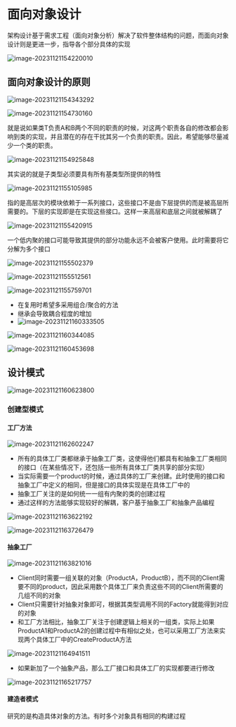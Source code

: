 # 面向对象设计

架构设计基于需求工程（面向对象分析）解决了软件整体结构的问题，而面向对象设计则是更进一步，指导各个部分具体的实现

![image-20231121154220010](https://markdown-zyy.obs.cn-east-3.myhuaweicloud.com/img/image-20231121154220010.png)

## 面向对象设计的原则

![image-20231121154343292](https://markdown-zyy.obs.cn-east-3.myhuaweicloud.com/img/image-20231121154343292.png)

![image-20231121154730160](https://markdown-zyy.obs.cn-east-3.myhuaweicloud.com/img/image-20231121154730160.png)

就是说如果类T负责A和B两个不同的职责的时候，对这两个职责各自的修改都会影响到类的实现，并且潜在的存在干扰其另一个负责的职责。因此，希望能够尽量减少一个类的职责。

![image-20231121154925848](https://markdown-zyy.obs.cn-east-3.myhuaweicloud.com/img/image-20231121154925848.png)

其实说的就是子类型必须要具有所有基类型所提供的特性

![image-20231121155105985](https://markdown-zyy.obs.cn-east-3.myhuaweicloud.com/img/image-20231121155105985.png)

指的是高层次的模块依赖于一系列接口，这些接口不是由下层提供的而是被高层所需要的。下层的实现即是在实现这些接口。这样一来高层和底层之间就被解耦了

![image-20231121155420915](https://markdown-zyy.obs.cn-east-3.myhuaweicloud.com/img/image-20231121155420915.png)

一个低内聚的接口可能导致其提供的部分功能永远不会被客户使用。此时需要将它分解为多个接口

![image-20231121155502379](https://markdown-zyy.obs.cn-east-3.myhuaweicloud.com/img/image-20231121155502379.png)

![image-20231121155512561](https://markdown-zyy.obs.cn-east-3.myhuaweicloud.com/img/image-20231121155512561.png)

![image-20231121155759701](https://markdown-zyy.obs.cn-east-3.myhuaweicloud.com/img/image-20231121155759701.png)

- 在复用时希望多采用组合/聚合的方法
- 继承会导致耦合程度的增加
- ![image-20231121160333505](https://markdown-zyy.obs.cn-east-3.myhuaweicloud.com/img/image-20231121160333505.png)

![image-20231121160344085](https://markdown-zyy.obs.cn-east-3.myhuaweicloud.com/img/image-20231121160344085.png)

![image-20231121160453698](https://markdown-zyy.obs.cn-east-3.myhuaweicloud.com/img/image-20231121160453698.png)

## 设计模式

![image-20231121160623800](https://markdown-zyy.obs.cn-east-3.myhuaweicloud.com/img/image-20231121160623800.png)

### 创建型模式

#### 工厂方法

![image-20231121162602247](https://markdown-zyy.obs.cn-east-3.myhuaweicloud.com/img/image-20231121162602247.png)

- 所有的具体工厂类都继承于抽象工厂类，这使得他们都具有和抽象工厂类相同的接口（在某些情况下，还包括一些所有具体工厂类共享的部分实现）
- 当实际需要一个product的时候，通过具体的工厂来创建。此时使用的接口和抽象工厂中定义的相同，但是接口的具体实现是在具体工厂中的
- 抽象工厂关注的是如何统一一组有内聚的类的创建过程
- 通过这样的方法能够实现较好的解耦，客户基于抽象工厂和抽象产品编程

![image-20231121163622192](https://markdown-zyy.obs.cn-east-3.myhuaweicloud.com/img/image-20231121163622192.png)

![image-20231121163726479](https://markdown-zyy.obs.cn-east-3.myhuaweicloud.com/img/image-20231121163726479.png)

#### 抽象工厂

![image-20231121163821016](https://markdown-zyy.obs.cn-east-3.myhuaweicloud.com/img/image-20231121163821016.png)

- Client同时需要一组关联的对象（ProductA，ProductB），而不同的Client需要不同的product，因此采用数个具体工厂来负责这些不同的Client所需要的几组不同的对象
- Client只需要针对抽象对象即可，根据其类型调用不同的Factory就能得到对应的对象
- 和工厂方法相比，抽象工厂关注于创建逻辑上相关的一组类，实际上如果ProductA1和ProductA2的创建过程中有相似之处，也可以采用工厂方法来实现两个具体工厂中的CreateProductA方法

![image-20231121164941511](https://markdown-zyy.obs.cn-east-3.myhuaweicloud.com/img/image-20231121164941511.png)

- 如果新加了一个抽象产品，那么工厂接口和具体工厂的实现都要进行修改

![image-20231121165217757](https://markdown-zyy.obs.cn-east-3.myhuaweicloud.com/img/image-20231121165217757.png)

#### 建造者模式

研究的是构造具体对象的方法。有时多个对象具有相同的构建过程